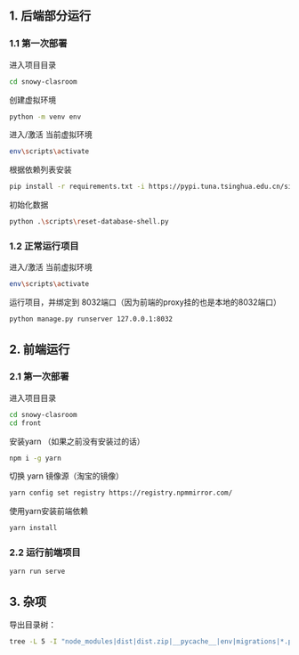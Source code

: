 

## 1. 后端部分运行

### 1.1 第一次部署
进入项目目录 
```bash
cd snowy-clasroom
```


创建虚拟环境
```bash
python -m venv env
```

进入/激活 当前虚拟环境
```bash
env\scripts\activate
```


根据依赖列表安装
```bash
pip install -r requirements.txt -i https://pypi.tuna.tsinghua.edu.cn/simple
```

初始化数据

```bash
python .\scripts\reset-database-shell.py
```


### 1.2 正常运行项目

进入/激活 当前虚拟环境
```bash
env\scripts\activate
```

运行项目，并绑定到 8032端口（因为前端的proxy挂的也是本地的8032端口）
```bash
python manage.py runserver 127.0.0.1:8032
```


## 2. 前端运行

### 2.1 第一次部署
进入项目目录 
```bash
cd snowy-clasroom
cd front
```

安装yarn （如果之前没有安装过的话）
```bash
npm i -g yarn
```

切换 yarn 镜像源（淘宝的镜像）
```bash
yarn config set registry https://registry.npmmirror.com/
```

使用yarn安装前端依赖
```bash
yarn install
```
### 2.2 运行前端项目

```bash
yarn run serve
```

## 3. 杂项


导出目录树：
```bash
tree -L 5 -I "node_modules|dist|dist.zip|__pycache__|env|migrations|*.py|*.md" >tree.txt
```